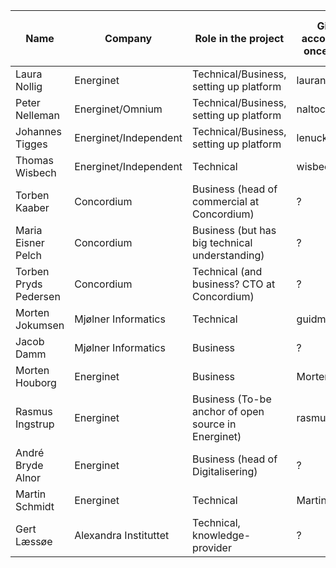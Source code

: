 | Name 			| Company 		| Role in the project 					| GitHub account (add once joined) 	| 2FA active 	| Skills and Experiences they can offer 	|
| ---  			| --- 			| --- 							| --- 					| --- 		| ---         	|
| Laura Nollig		| Energinet 		| Technical/Business, setting up platform 		| lauranolling				| ?		|		|
| Peter Nelleman	| Energinet/Omnium	| Technical/Business, setting up platform		| naltoc				| ?		|		|
| Johannes Tigges 	| Energinet/Independent	| Technical/Business, setting up platform		| lenucksi				| Y		|		|
| Thomas Wisbech 	| Energinet/Independent	| Technical						| wisbech				| ?		|		|
| Torben Kaaber  	| Concordium		| Business  (head of commercial at Concordium) 		| ?					| ?		|		|
| Maria Eisner Pelch  	| Concordium		| Business (but has big technical understanding)	| ?					| ?		|		|
| Torben Pryds Pedersen	| Concordium		| Technical (and business? CTO at Concordium)		| ?					| ?		|		|
| Morten Jokumsen 	| Mjølner Informatics	| Technical 						| guidmaster?				| ?		|		|
| Jacob Damm 		| Mjølner Informatics	| Business 						| ?					| ?		|		|
| Morten Houborg	| Energinet		| Business 						| MortenHouborg				| ?		|		|
| Rasmus Ingstrup	| Energinet		| Business (To-be anchor of open source in Energinet) 	| rasmusingstrup			| ?		|		|
| André Bryde Alnor 	| Energinet		| Business (head of Digitalisering) 			| ?					| ?		|		|
| Martin Schmidt 	| Energinet		| Technical 						| MartinSchmidt				| ?		|		|
| Gert Læssøe		| Alexandra Instituttet	| Technical, knowledge-provider 			| ?					| ?		|		|
